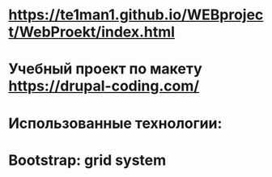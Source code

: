 # https://te1man1.github.io/WEBproject/WebProekt/index.html
# Учебный проект по макету https://drupal-coding.com/
# Использованные технологии: 
# Bootstrap: grid system 
